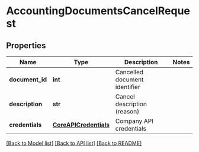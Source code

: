 # AccountingDocumentsCancelRequest

## Properties
Name | Type | Description | Notes
------------ | ------------- | ------------- | -------------
**document_id** | **int** | Cancelled document identifier | 
**description** | **str** | Cancel description (reason) | 
**credentials** | [**CoreAPICredentials**](CoreAPICredentials.md) | Company API credentials | 

[[Back to Model list]](../README.md#documentation-for-models) [[Back to API list]](../README.md#documentation-for-api-endpoints) [[Back to README]](../README.md)


